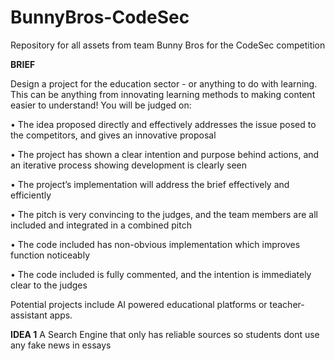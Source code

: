 # BunnyBros-CodeSec
Repository for all assets from team Bunny Bros for the CodeSec competition

**BRIEF**

Design a project for the education sector - or anything to do with learning. This can be anything from innovating learning methods to making content easier to understand! You will be judged on:

• The idea proposed directly and effectively addresses the issue posed to the competitors, and gives an innovative proposal 

• The project has shown a clear intention and purpose behind actions, and an iterative process showing development is clearly seen 

• The project’s implementation will address the brief effectively and efficiently 

• The pitch is very convincing to the judges, and the team members are all included and integrated in a combined pitch 

• The code included has non-obvious implementation which improves function noticeably 

• The code included is fully commented, and the intention is immediately clear to the judges

Potential projects include AI powered educational platforms or teacher-assistant  apps.

**IDEA 1**
A Search Engine that only has reliable sources so students dont use any fake news in essays
